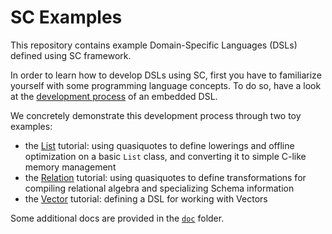 SC Examples
===============

This repository contains example Domain-Specific Languages (DSLs) defined using SC framework.

In order to learn how to develop DSLs using SC, first you have to familiarize yourself with some programming language concepts. 
To do so, have a look at the [development process](https://github.com/epfldata/sc-examples/blob/master/doc/DevProcess.md) of an embedded DSL.

We concretely demonstrate this development process through two toy examples:
 * the [List](https://github.com/epfldata/sc-examples/blob/master/list-dsl) tutorial: using quasiquotes to define lowerings and offline optimization on a basic `List` class, and converting it to simple C-like memory management
 * the [Relation](relation-dsl) tutorial: using quasiquotes to define transformations for compiling relational algebra and specializing Schema information
 * the [Vector](https://github.com/epfldata/sc-examples/blob/master/vector-dsl) tutorial: defining a DSL for working with Vectors
 
Some additional docs are provided in the [`doc`](https://github.com/epfldata/sc-examples/blob/master/doc) folder.
